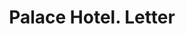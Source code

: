 ---
doi: 10.7916/D8NC7C9Z
date_other: '1894'
date_other_textual: '1894'
form: correspondence
genre:
- Letters (correspondence)
name:
- Palace Hotel
object_in_context_url: https://biggert.cul.columbia.edu/items/view/ave_biggert_01266
subject_hierarchical_geographic:
- Cincinnati, Ohio, United States
subject_name:
- Palace Hotel
title: Palace Hotel. Letter
sort_title: Palace Hotel. Letter
call_number: ave_biggert_01266
coordinates:
- 39.1,-84.51666666666667
pid: ave_biggert_01266
identifiers: ave_biggert_01266
canvas_id: ldpd:396528
permalink: "/items/ave_biggert_01266/"
layout: iiif-image-page
---